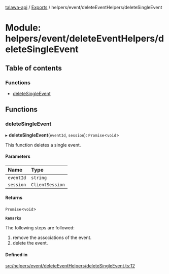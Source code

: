 [talawa-api](../README.md) / [Exports](../modules.md) / helpers/event/deleteEventHelpers/deleteSingleEvent

# Module: helpers/event/deleteEventHelpers/deleteSingleEvent

## Table of contents

### Functions

- [deleteSingleEvent](helpers_event_deleteEventHelpers_deleteSingleEvent.md#deletesingleevent)

## Functions

### deleteSingleEvent

▸ **deleteSingleEvent**(`eventId`, `session`): `Promise`\<`void`\>

This function deletes a single event.

#### Parameters

| Name | Type |
| :------ | :------ |
| `eventId` | `string` |
| `session` | `ClientSession` |

#### Returns

`Promise`\<`void`\>

**`Remarks`**

The following steps are followed:
1. remove the associations of the event.
2. delete the event.

#### Defined in

[src/helpers/event/deleteEventHelpers/deleteSingleEvent.ts:12](https://github.com/PalisadoesFoundation/talawa-api/blob/c766886/src/helpers/event/deleteEventHelpers/deleteSingleEvent.ts#L12)
